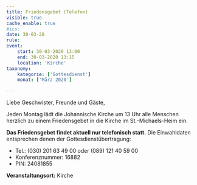 ```yaml
---
title: Friedensgebet (Telefon)
visible: true
cache_enable: true
#ics: 
date: 30-03-20
rule: 
event:
	start: 30-03-2020 13:00
	end: 30-03-2020 13:15
	location: 'Kirche'
taxonomy:
	kategorie: ['Gottesdienst']
	monat: ['März 2020']

---
```

Liebe Geschwister, Freunde und Gäste,

Jeden Montag lädt die Johannische Kirche um 13 Uhr alle Menschen herzlich zu einem Friedensgebet in die Kirche im St.-Michaels-Heim ein.

**Das Friedensgebet findet aktuell nur telefonisch statt.** Die Einwahldaten entsprechen denen der Gottesdienstübertragung:
* Tel.: (030) 201 63 49 00 oder (089) 121 40 59 00
* Konferenznummer: 16882
* PIN: 24081855



**Veranstaltungsort:** Kirche

